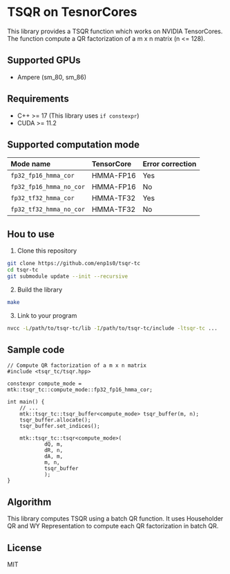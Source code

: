 # TSQR on TesnorCores

This library provides a TSQR function which works on NVIDIA TensorCores.
The function compute a QR factorization of a m x n matrix (n <= 128).

## Supported GPUs
- Ampere (sm_80, sm_86)

## Requirements
- C++ >= 17 (This library uses `if constexpr`)
- CUDA >= 11.2

## Supported computation mode

|  Mode name            | TensorCore | Error correction |
|:----------------------|:-----------|:-----------------|
|`fp32_fp16_hmma_cor`   | HMMA-FP16  | Yes              |
|`fp32_fp16_hmma_no_cor`| HMMA-FP16  | No               |
|`fp32_tf32_hmma_cor`   | HMMA-TF32  | Yes              |
|`fp32_tf32_hmma_no_cor`| HMMA-TF32  | No               |

## Hou to use
1. Clone this repository
```bash
git clone https://github.com/enp1s0/tsqr-tc
cd tsqr-tc
git submodule update --init --recursive
```

2. Build the library
```bash
make
```

3. Link to your program
```bash
nvcc -L/path/to/tsqr-tc/lib -I/path/to/tsqr-tc/include -ltsqr-tc ...
```

## Sample code
```cuda
// Compute QR factorization of a m x n matrix
#include <tsqr_tc/tsqr.hpp>

constexpr compute_mode = mtk::tsqr_tc::compute_mode::fp32_fp16_hmma_cor;

int main() {
	// ...
	mtk::tsqr_tc::tsqr_buffer<compute_mode> tsqr_buffer(m, n);
	tsqr_buffer.allocate();
	tsqr_buffer.set_indices();

	mtk::tsqr_tc::tsqr<compute_mode>(
			dQ, m,
			dR, n,
			dA, m,
			m, n,
			tsqr_buffer
			);
}

```

## Algorithm
This library computes TSQR using a batch QR function.
It uses Householder QR and WY Representation to compute each QR factorization in batch QR.


## License
MIT
